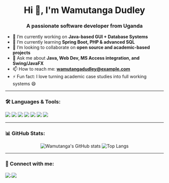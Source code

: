 <h1 align="center">Hi 👋, I'm Wamutanga Dudley</h1>
<h3 align="center">A passionate software developer from Uganda</h3>

- 🔭 I’m currently working on **Java-based GUI + Database Systems**
- 🌱 I’m currently learning **Spring Boot, PHP & advanced SQL**
- 👯 I’m looking to collaborate on **open source and academic-based projects**
- 💬 Ask me about **Java, Web Dev, MS Access integration, and Swing/JavaFX**
- 📫 How to reach me: **wamutangadudley@example.com**
- ⚡ Fun fact: I love turning academic case studies into full working systems 😄

---

### 🛠️ Languages & Tools:
<p align="left">
  <img src="https://img.shields.io/badge/Java-ED8B00?style=for-the-badge&logo=java&logoColor=white"/>
  <img src="https://img.shields.io/badge/HTML5-e34c26?style=for-the-badge&logo=html5&logoColor=white"/>
  <img src="https://img.shields.io/badge/CSS3-264de4?style=for-the-badge&logo=css3&logoColor=white"/>
  <img src="https://img.shields.io/badge/PHP-777BB4?style=for-the-badge&logo=php&logoColor=white"/>
  <img src="https://img.shields.io/badge/MySQL-00758F?style=for-the-badge&logo=mysql&logoColor=white"/>
  <img src="https://img.shields.io/badge/Access-BA141A?style=for-the-badge&logo=microsoft-access&logoColor=white"/>
  <img src="https://img.shields.io/badge/Swing-007396?style=for-the-badge&logo=java&logoColor=white"/>
</p>

---

### 📊 GitHub Stats:
<p align="center">
  <img src="https://github-readme-stats.vercel.app/api?username=wamutangadudley&show_icons=true&theme=github_dark" alt="Wamutanga's GitHub stats"/>
  <img src="https://github-readme-stats.vercel.app/api/top-langs/?username=wamutangadudley&layout=compact&theme=github_dark" alt="Top Langs"/>
</p>

---

### 🔗 Connect with me:
<p align="left">
  <a href="https://linkedin.com/in/wamutangadudley" target="blank">
    <img align="center" src="https://img.shields.io/badge/LinkedIn-blue?style=for-the-badge&logo=linkedin&logoColor=white" />
  </a>
  <a href="mailto:wamutangadudley@example.com">
    <img align="center" src="https://img.shields.io/badge/Email-D14836?style=for-the-badge&logo=gmail&logoColor=white" />
  </a>
</p>
